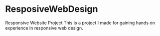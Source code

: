 # ResposiveWebDesign
Responsive Website Project
This is a project I made for gaining hands on experience in responsive web design.

